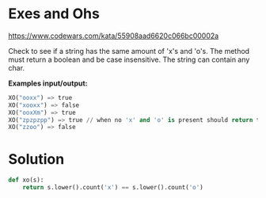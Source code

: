 # Exes and Ohs

https://www.codewars.com/kata/55908aad6620c066bc00002a

Check to see if a string has the same amount of 'x's and 'o's. The method must return a boolean and be case insensitive.
The string can contain any char.

**Examples input/output:**

```python
XO("ooxx") => true
XO("xooxx") => false
XO("ooxXm") => true
XO("zpzpzpp") => true // when no 'x' and 'o' is present should return true
XO("zzoo") => false
```

# Solution

```python
def xo(s):
    return s.lower().count('x') == s.lower().count('o')
```
